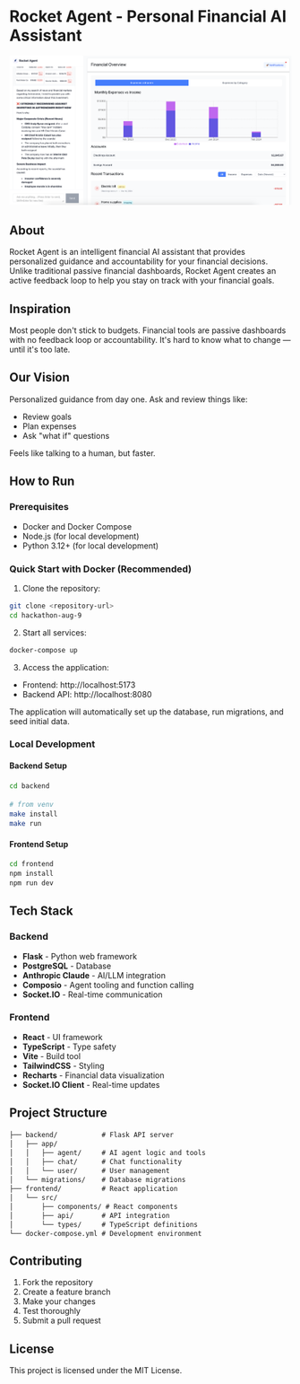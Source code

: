 # Rocket Agent - Personal Financial AI Assistant

![App Screenshot](frontend/public/image.png)

## About

Rocket Agent is an intelligent financial AI assistant that provides personalized guidance and accountability for your financial decisions. Unlike traditional passive financial dashboards, Rocket Agent creates an active feedback loop to help you stay on track with your financial goals.

## Inspiration
Most people don't stick to budgets. Financial tools are passive dashboards with no feedback loop or accountability. It's hard to know what to change — until it's too late.

## Our Vision
Personalized guidance from day one. Ask and review things like:
- Review goals
- Plan expenses
- Ask "what if" questions

Feels like talking to a human, but faster.

## How to Run

### Prerequisites
- Docker and Docker Compose
- Node.js (for local development)
- Python 3.12+ (for local development)

### Quick Start with Docker (Recommended)

1. Clone the repository:
```bash
git clone <repository-url>
cd hackathon-aug-9
```

2. Start all services:
```bash
docker-compose up
```

3. Access the application:
- Frontend: http://localhost:5173
- Backend API: http://localhost:8080

The application will automatically set up the database, run migrations, and seed initial data.

### Local Development

#### Backend Setup
```bash
cd backend

# from venv
make install 
make run

```

#### Frontend Setup
```bash
cd frontend
npm install
npm run dev
```

## Tech Stack

### Backend
- **Flask** - Python web framework
- **PostgreSQL** - Database
- **Anthropic Claude** - AI/LLM integration
- **Composio** - Agent tooling and function calling
- **Socket.IO** - Real-time communication

### Frontend
- **React** - UI framework
- **TypeScript** - Type safety
- **Vite** - Build tool
- **TailwindCSS** - Styling
- **Recharts** - Financial data visualization
- **Socket.IO Client** - Real-time updates

## Project Structure

```
├── backend/           # Flask API server
│   ├── app/
│   │   ├── agent/     # AI agent logic and tools
│   │   ├── chat/      # Chat functionality
│   │   └── user/      # User management
│   └── migrations/    # Database migrations
├── frontend/          # React application
│   └── src/
│       ├── components/ # React components
│       ├── api/       # API integration
│       └── types/     # TypeScript definitions
└── docker-compose.yml # Development environment
```

## Contributing

1. Fork the repository
2. Create a feature branch
3. Make your changes
4. Test thoroughly
5. Submit a pull request

## License

This project is licensed under the MIT License.
